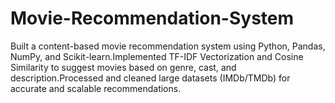 # Movie-Recommendation-System
Built a content-based movie recommendation system using Python, Pandas, NumPy, and Scikit-learn.Implemented TF-IDF Vectorization and Cosine Similarity to suggest movies based on genre, cast, and description.Processed and cleaned large datasets (IMDb/TMDb) for accurate and scalable recommendations.
